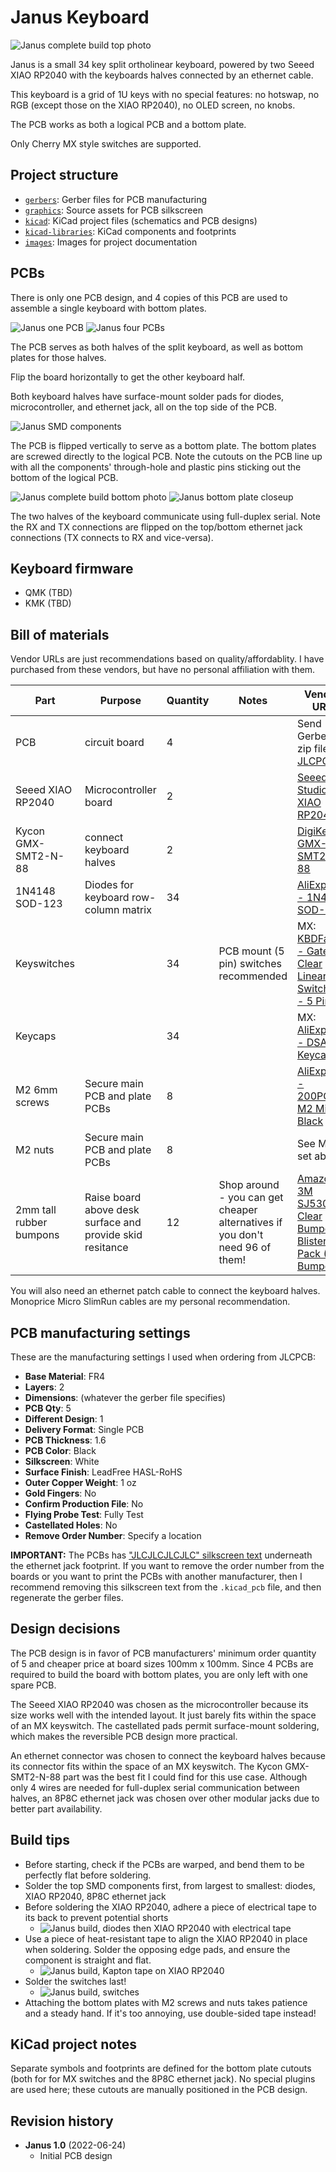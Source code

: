 # Janus Keyboard

![Janus complete build top photo](images/janus-complete-top.jpg)

Janus is a small 34 key split ortholinear keyboard, powered by two Seeed XIAO RP2040 with the keyboards halves connected by an ethernet cable.

This keyboard is a grid of 1U keys with no special features: no hotswap, no RGB (except those on the XIAO RP2040), no OLED screen, no knobs.

The PCB works as both a logical PCB and a bottom plate.

Only Cherry MX style switches are supported.

## Project structure

* [`gerbers`](gerbers): Gerber files for PCB manufacturing
* [`graphics`](graphics): Source assets for PCB silkscreen
* [`kicad`](kicad): KiCad project files (schematics and PCB designs)
* [`kicad-libraries`](kicad-libraries): KiCad components and footprints
* [`images`](images): Images for project documentation

## PCBs

There is only one PCB design, and 4 copies of this PCB are used to assemble a single keyboard with bottom plates.

![Janus one PCB](images/janus-pcb.jpg)
![Janus four PCBs](images/janus-four-pcbs.jpg)

The PCB serves as both halves of the split keyboard, as well as bottom plates for those halves.

Flip the board horizontally to get the other keyboard half.

Both keyboard halves have surface-mount solder pads for diodes, microcontroller, and ethernet jack, all on the top side of the PCB.

![Janus SMD components](images/janus-smd-closeup.jpg)

The PCB is flipped vertically to serve as a bottom plate. The bottom plates are screwed directly to the logical PCB. Note the cutouts on the PCB line up with all the components' through-hole and plastic pins sticking out the bottom of the logical PCB.

![Janus complete build bottom photo](images/janus-complete-bottom.jpg)
![Janus bottom plate closeup](images/janus-bottom-plate-closeup.jpg)

The two halves of the keyboard communicate using full-duplex serial. Note the RX and TX connections are flipped on the top/bottom ethernet jack connections (TX connects to RX and vice-versa).

## Keyboard firmware

* QMK (TBD)
* KMK (TBD)

## Bill of materials

Vendor URLs are just recommendations based on quality/affordablity. I have purchased from these vendors, but have no personal affiliation with them.

Part | Purpose | Quantity | Notes | Vendor URL
---- | ------- | -------- | --------- | ----------
PCB  | circuit board | 4 | | Send Gerber zip files to [JLCPCB](https://jlcpcb.com/).
Seeed XIAO RP2040 | Microcontroller board | 2 | | [Seeed Studio - XIAO RP2040](https://www.seeedstudio.com/XIAO-RP2040-v1-0-p-5026.html)
Kycon GMX-SMT2-N-88 | connect keyboard halves | 2 | | [DigiKey - GMX-SMT2-N-88](https://www.digikey.com/en/products/detail/kycon-inc/GMX-SMT2-N-88/10246865)
1N4148 SOD-123 | Diodes for keyboard row-column matrix | 34 | | [AliExpress - 1N4148 SOD-123](https://www.aliexpress.com/item/4000331408283.html)
Keyswitches |  | 34 | PCB mount (5 pin) switches recommended | MX: [KBDFans - Gateron Clear Linear Switches - 5 Pin](https://kbdfans.com/products/gateron-clear-switches?variant=40091987345547)
Keycaps |  | 34 | | MX: [AliExpress - DSA 1U Keycaps](https://www.aliexpress.com/item/2251832643863132.html)
M2 6mm screws | Secure main PCB and plate PCBs | 8 | | [AliExpress - 200PCS-M2 Mix - Black](https://www.aliexpress.com/item/32862529967.html)
M2 nuts | Secure main PCB and plate PCBs | 8 | | See M2 set above
2mm tall rubber bumpons | Raise board above desk surface and provide skid resitance | 12 | Shop around - you can get cheaper alternatives if you don't need 96 of them! | [Amazon - 3M SJ5302 Clear Bumpon Blister Pack (96 Bumpons)](https://www.amazon.com/SJ5302-Clear-Bumpon-Blister-Bumpons/dp/B01ACPT2LU)

You will also need an ethernet patch cable to connect the keyboard halves. Monoprice Micro SlimRun cables are my personal recommendation.

## PCB manufacturing settings

These are the manufacturing settings I used when ordering from JLCPCB:

* **Base Material**: FR4
* **Layers**: 2
* **Dimensions**: (whatever the gerber file specifies)
* **PCB Qty**: 5
* **Different Design**: 1
* **Delivery Format**: Single PCB
* **PCB Thickness**: 1.6
* **PCB Color**: Black
* **Silkscreen**: White
* **Surface Finish**: LeadFree HASL-RoHS
* **Outer Copper Weight**: 1 oz
* **Gold Fingers**: No
* **Confirm Production File**: No
* **Flying Probe Test**: Fully Test
* **Castellated Holes**: No
* **Remove Order Number**: Specify a location

**IMPORTANT:** The PCBs has ["JLCJLCJLCJLC" silkscreen text](https://support.jlcpcb.com/article/28-how-to-remove-order-number-from-your-pcb) underneath the ethernet jack footprint. If you want to remove the order number from the boards or you want to print the PCBs with another manufacturer, then I recommend removing this silkscreen text from the `.kicad_pcb` file, and then regenerate the gerber files.

## Design decisions

The PCB design is in favor of PCB manufacturers' minimum order quantity of 5 and cheaper price at board sizes 100mm x 100mm. Since 4 PCBs are required to build the board with bottom plates, you are only left with one spare PCB.

The Seeed XIAO RP2040 was chosen as the microcontroller because its size works well with the intended layout. It just barely fits within the space of an MX keyswitch. The castellated pads permit surface-mount soldering, which makes the reversible PCB design more practical.

An ethernet connector was chosen to connect the keyboard halves because its connector fits within the space of an MX keyswitch. The Kycon GMX-SMT2-N-88 part was the best fit I could find for this use case. Although only 4 wires are needed for full-duplex serial communication between halves, an 8P8C ethernet jack was chosen over other modular jacks due to better part availability.

## Build tips

* Before starting, check if the PCBs are warped, and bend them to be perfectly flat before soldering.
* Solder the top SMD components first, from largest to smallest: diodes, XIAO RP2040, 8P8C ethernet jack
* Before soldering the XIAO RP2040, adhere a piece of electrical tape to its back to prevent potential shorts
    * ![Janus build, diodes then XIAO RP2040 with electrical tape](images/janus-build-diodes-electric-tape-microcontrollers.jpg)
* Use a piece of heat-resistant tape to align the XIAO RP2040 in place when soldering. Solder the opposing edge pads, and ensure the component is straight and flat.
    * ![Janus build, Kapton tape on XIAO RP2040](images/janus-build-attach-microcontrollers.jpg)
* Solder the switches last!
    * ![Janus build, switches](images/janus-build-switches.jpg)
* Attaching the bottom plates with M2 screws and nuts takes patience and a steady hand. If it's too annoying, use double-sided tape instead!

## KiCad project notes

Separate symbols and footprints are defined for the bottom plate cutouts (both for for MX switches and the 8P8C ethernet jack). No special plugins are used here; these cutouts are manually positioned in the PCB design.

## Revision history

* **Janus 1.0** (2022-06-24)
    * Initial PCB design
